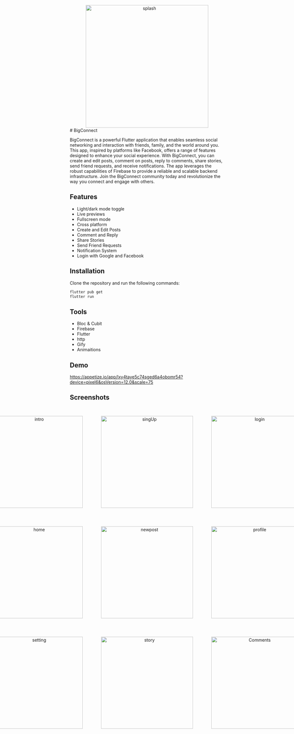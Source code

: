 <div align="center">
  <img src="https://github.com/mohamed352/Bigconnect/assets/48868363/ac61a6ec-be41-42be-b735-e8e47173ea72" alt="splash" width="400">
</div>
# BigConnect

BigConnect is a powerful Flutter application that enables seamless social networking and interaction with friends, family, and the world around you. This app, inspired by platforms like Facebook, offers a range of features designed to enhance your social experience. With BigConnect, you can create and edit posts, comment on posts, reply to comments, share stories, send friend requests, and receive notifications. The app leverages the robust capabilities of Firebase to provide a reliable and scalable backend infrastructure. Join the BigConnect community today and revolutionize the way you connect and engage with others.
## Features

- Light/dark mode toggle
- Live previews
- Fullscreen mode
- Cross platform
- Create and Edit Posts
- Comment and Reply
- Share Stories
- Send Friend Requests
- Notification System
- Login with Google and Facebook
## Installation

Clone the repository and run the following commands:
```bash
flutter pub get
flutter run
```
## Tools
- Bloc & Cubit
- Firebase
- Flutter
- http
- Gify
- Animaitions
## Demo
https://appetize.io/app/lxy4taye5c74sged6a4obomr54?device=pixel6&osVersion=12.0&scale=75
## Screenshots
<div align="center">
  <div style="display: flex; justify-content: center;">
    <img src="https://github.com/mohamed352/Bigconnect/assets/48868363/99c5e906-d72a-462a-a301-212103ac389c" alt="intro" style="width: 300px; margin: 30px;">
    <img src="https://github.com/mohamed352/Bigconnect/assets/48868363/63ccf8e6-4d81-4955-a74b-5ac6e804eaef" alt="singUp" style="width: 300px; margin: 30px;">
    <img src="https://github.com/mohamed352/Bigconnect/assets/48868363/18b4bca6-1ae2-43a9-aeac-1fb20f0a6b65" alt="login" style="width: 300px; margin: 30px;">
  </div>
  <div style="display: flex; justify-content: center;">
    <img src="https://github.com/mohamed352/Bigconnect/assets/48868363/53162f58-82e7-4b8f-867d-c31889814db0" alt="home" style="width: 300px; margin: 30px;">
    <img src="https://github.com/mohamed352/Bigconnect/assets/48868363/7be6e1cc-ef98-4d4d-884d-7cf189ed4f5c" alt="newpost" style="width: 300px; margin: 30px;">
    <img src="https://github.com/mohamed352/Bigconnect/assets/48868363/fd8c6283-5b38-461a-b221-c5af2120b46d" alt="profile" style="width: 300px; margin: 30px;">
  </div>
  <div style="display: flex; justify-content: center;">
    <img src="https://github.com/mohamed352/Bigconnect/assets/48868363/623dd0a6-8c04-454d-8f24-0e9490966122" alt="setting" style="width: 300px; margin: 30px;">
    <img src="https://github.com/mohamed352/Bigconnect/assets/48868363/0cb10ba6-dd7a-4572-92f5-b87ce795f188" alt="story" style="width: 300px; margin: 30px;">
    <img src="https://github.com/mohamed352/Bigconnect/assets/48868363/edb8fff2-078d-4526-9a77-70e286b09c01" alt="Comments" style="width: 300px; margin: 30px;">
  </div>
</div>



    
